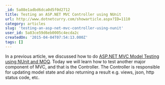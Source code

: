 ```yaml
---
_id: 5a88e1adbd6dca0d5f0d2712
title: Testing an ASP.NET MVC Controller using NUnit
url: http://www.dotnetcurry.com/showarticle.aspx?ID=1110
category: articles
slug: 'testing-an-asp-net-mvc-controller-using-nunit'
user_id: 5a83ce59d6eb0005c4ecda2c
createdOn: '2015-04-04T07:54:13.000Z'
tags: []
---
```


In a previous article, we discussed how to do <a title="MVC Model Testing" href="http://www.dotnetcurry.com/showarticle.aspx?ID=1103">ASP.NET MVC Model Testing using NUnit and MOQ</a>. Today we will learn how to test another major component of MVC, and that is the Controller. The Controller is responsible for updating model state and also returning a result e.g. views, json, http status code, etc.
